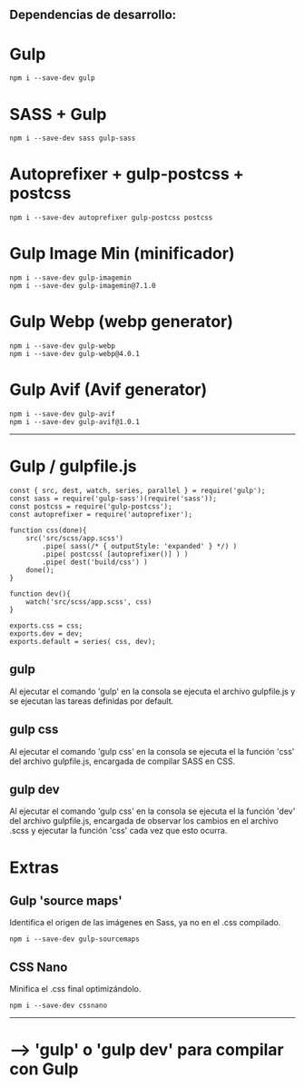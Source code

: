 ## Dependencias de desarrollo:
# Gulp

    npm i --save-dev gulp

# SASS + Gulp

    npm i --save-dev sass gulp-sass

# Autoprefixer + gulp-postcss + postcss

    npm i --save-dev autoprefixer gulp-postcss postcss

# Gulp Image Min (minificador)

    npm i --save-dev gulp-imagemin
    npm i --save-dev gulp-imagemin@7.1.0

# Gulp Webp (webp generator)

    npm i --save-dev gulp-webp
    npm i --save-dev gulp-webp@4.0.1

# Gulp Avif (Avif generator)

    npm i --save-dev gulp-avif
    npm i --save-dev gulp-avif@1.0.1

---

# Gulp / gulpfile.js

    const { src, dest, watch, series, parallel } = require('gulp');
    const sass = require('gulp-sass')(require('sass'));
    const postcss = require('gulp-postcss');
    const autoprefixer = require('autoprefixer');

    function css(done){
        src('src/scss/app.scss')
            .pipe( sass(/* { outputStyle: 'expanded' } */) )
            .pipe( postcss( [autoprefixer()] ) )
            .pipe( dest('build/css') )
        done();
    }

    function dev(){
        watch('src/scss/app.scss', css)
    }

    exports.css = css;
    exports.dev = dev;
    exports.default = series( css, dev);

## gulp
Al ejecutar el comando 'gulp' en la consola se ejecuta el archivo gulpfile.js y se ejecutan las tareas definidas por default.

## gulp css
Al ejecutar el comando 'gulp css' en la consola se ejecuta el la función 'css' del archivo gulpfile.js, encargada de compilar SASS en CSS.

## gulp dev
Al ejecutar el comando 'gulp css' en la consola se ejecuta el la función 'dev' del archivo gulpfile.js, encargada de observar los cambios en el archivo .scss y ejecutar la función 'css' cada vez que esto ocurra.

# Extras

## Gulp 'source maps'  
Identifica el origen de las imágenes en Sass, ya no en el .css compilado.

    npm i --save-dev gulp-sourcemaps

## CSS Nano  
Minifica el .css final optimizándolo.

    npm i --save-dev cssnano


---
# --> 'gulp' o 'gulp dev' para compilar con Gulp